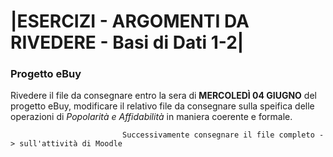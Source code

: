 # |ESERCIZI - ARGOMENTI DA RIVEDERE - Basi di Dati 1-2|
    

### Progetto eBuy

Rivedere il file da consegnare entro la sera di **MERCOLEDÌ 04 GIUGNO** del progetto eBuy, modificare il relativo file da consegnare sulla speifica delle operazioni di *Popolarità e Affidabilità* in maniera coerente e formale. 

                             Successivamente consegnare il file completo -> sull'attività di Moodle